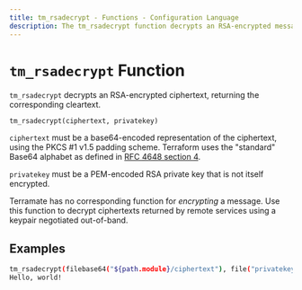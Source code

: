 ```yaml
---
title: tm_rsadecrypt - Functions - Configuration Language
description: The tm_rsadecrypt function decrypts an RSA-encrypted message.
---
```


# `tm_rsadecrypt` Function

`tm_rsadecrypt` decrypts an RSA-encrypted ciphertext, returning the corresponding
cleartext.

```hcl
tm_rsadecrypt(ciphertext, privatekey)
```

`ciphertext` must be a base64-encoded representation of the ciphertext, using
the PKCS #1 v1.5 padding scheme. Terraform uses the "standard" Base64 alphabet
as defined in [RFC 4648 section 4](https://tools.ietf.org/html/rfc4648#section-4).

`privatekey` must be a PEM-encoded RSA private key that is not itself
encrypted.

Terramate has no corresponding function for _encrypting_ a message. Use this
function to decrypt ciphertexts returned by remote services using a keypair
negotiated out-of-band.

## Examples

```sh
tm_rsadecrypt(filebase64("${path.module}/ciphertext"), file("privatekey.pem"))
Hello, world!
```
